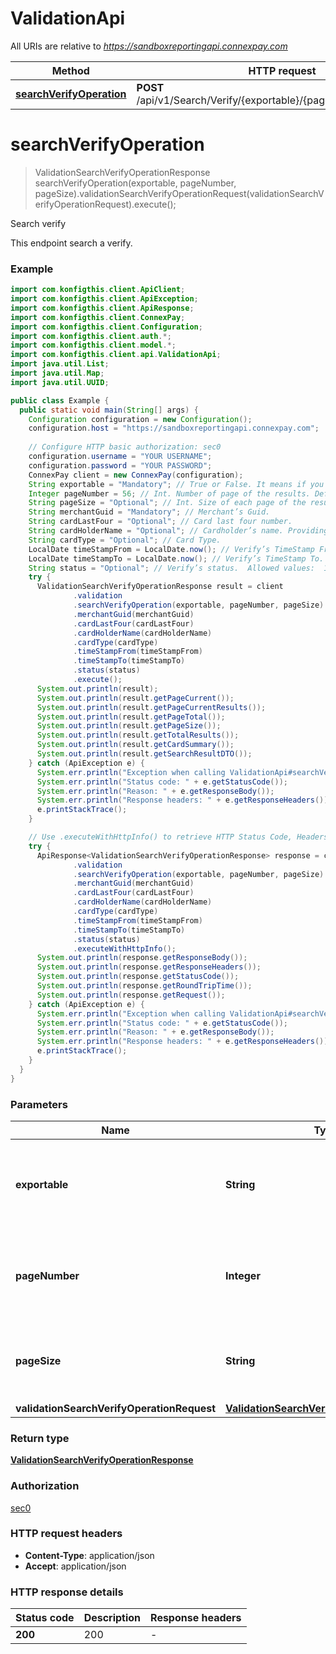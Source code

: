 # ValidationApi

All URIs are relative to *https://sandboxreportingapi.connexpay.com*

| Method | HTTP request | Description |
|------------- | ------------- | -------------|
| [**searchVerifyOperation**](ValidationApi.md#searchVerifyOperation) | **POST** /api/v1/Search/Verify/{exportable}/{pageNumber}/{pageSize} | Search verify |


<a name="searchVerifyOperation"></a>
# **searchVerifyOperation**
> ValidationSearchVerifyOperationResponse searchVerifyOperation(exportable, pageNumber, pageSize).validationSearchVerifyOperationRequest(validationSearchVerifyOperationRequest).execute();

Search verify

This endpoint search a verify.

### Example
```java
import com.konfigthis.client.ApiClient;
import com.konfigthis.client.ApiException;
import com.konfigthis.client.ApiResponse;
import com.konfigthis.client.ConnexPay;
import com.konfigthis.client.Configuration;
import com.konfigthis.client.auth.*;
import com.konfigthis.client.model.*;
import com.konfigthis.client.api.ValidationApi;
import java.util.List;
import java.util.Map;
import java.util.UUID;

public class Example {
  public static void main(String[] args) {
    Configuration configuration = new Configuration();
    configuration.host = "https://sandboxreportingapi.connexpay.com";
    
    // Configure HTTP basic authorization: sec0
    configuration.username = "YOUR USERNAME";
    configuration.password = "YOUR PASSWORD";
    ConnexPay client = new ConnexPay(configuration);
    String exportable = "Mandatory"; // True or False. It means if you want results exportable to CSV.
    Integer pageNumber = 56; // Int. Number of page of the results. Default is 1 (Page size default is 500).
    String pageSize = "Optional"; // Int. Size of each page of the results. Default is 500.
    String merchantGuid = "Mandatory"; // Merchant’s Guid.
    String cardLastFour = "Optional"; // Card last four number.
    String cardHolderName = "Optional"; // Cardholder’s name. Providing information in this field allows a user of the ConnexPay portal to search for a transaction using the cardholder name.
    String cardType = "Optional"; // Card Type.
    LocalDate timeStampFrom = LocalDate.now(); // Verify’s TimeStamp From.
    LocalDate timeStampTo = LocalDate.now(); // Verify’s TimeStamp To.
    String status = "Optional"; // Verify’s status.  Allowed values:  1. Transaction - Approved 2. Transaction - Declined 3. Transaction - Created - Local 4. Transaction - Created - Error: Processor not reached 5. Transaction - Processor Error 6. Transaction - Approved - Warning
    try {
      ValidationSearchVerifyOperationResponse result = client
              .validation
              .searchVerifyOperation(exportable, pageNumber, pageSize)
              .merchantGuid(merchantGuid)
              .cardLastFour(cardLastFour)
              .cardHolderName(cardHolderName)
              .cardType(cardType)
              .timeStampFrom(timeStampFrom)
              .timeStampTo(timeStampTo)
              .status(status)
              .execute();
      System.out.println(result);
      System.out.println(result.getPageCurrent());
      System.out.println(result.getPageCurrentResults());
      System.out.println(result.getPageTotal());
      System.out.println(result.getPageSize());
      System.out.println(result.getTotalResults());
      System.out.println(result.getCardSummary());
      System.out.println(result.getSearchResultDTO());
    } catch (ApiException e) {
      System.err.println("Exception when calling ValidationApi#searchVerifyOperation");
      System.err.println("Status code: " + e.getStatusCode());
      System.err.println("Reason: " + e.getResponseBody());
      System.err.println("Response headers: " + e.getResponseHeaders());
      e.printStackTrace();
    }

    // Use .executeWithHttpInfo() to retrieve HTTP Status Code, Headers and Request
    try {
      ApiResponse<ValidationSearchVerifyOperationResponse> response = client
              .validation
              .searchVerifyOperation(exportable, pageNumber, pageSize)
              .merchantGuid(merchantGuid)
              .cardLastFour(cardLastFour)
              .cardHolderName(cardHolderName)
              .cardType(cardType)
              .timeStampFrom(timeStampFrom)
              .timeStampTo(timeStampTo)
              .status(status)
              .executeWithHttpInfo();
      System.out.println(response.getResponseBody());
      System.out.println(response.getResponseHeaders());
      System.out.println(response.getStatusCode());
      System.out.println(response.getRoundTripTime());
      System.out.println(response.getRequest());
    } catch (ApiException e) {
      System.err.println("Exception when calling ValidationApi#searchVerifyOperation");
      System.err.println("Status code: " + e.getStatusCode());
      System.err.println("Reason: " + e.getResponseBody());
      System.err.println("Response headers: " + e.getResponseHeaders());
      e.printStackTrace();
    }
  }
}

```

### Parameters

| Name | Type | Description  | Notes |
|------------- | ------------- | ------------- | -------------|
| **exportable** | **String**| True or False. It means if you want results exportable to CSV. | [default to Mandatory] |
| **pageNumber** | **Integer**| Int. Number of page of the results. Default is 1 (Page size default is 500). | |
| **pageSize** | **String**| Int. Size of each page of the results. Default is 500. | [default to Optional] |
| **validationSearchVerifyOperationRequest** | [**ValidationSearchVerifyOperationRequest**](ValidationSearchVerifyOperationRequest.md)|  | [optional] |

### Return type

[**ValidationSearchVerifyOperationResponse**](ValidationSearchVerifyOperationResponse.md)

### Authorization

[sec0](../README.md#sec0)

### HTTP request headers

 - **Content-Type**: application/json
 - **Accept**: application/json

### HTTP response details
| Status code | Description | Response headers |
|-------------|-------------|------------------|
| **200** | 200 |  -  |

